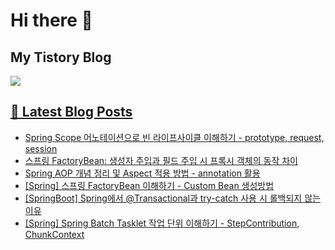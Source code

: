 # Hi there 👋

## My Tistory Blog

<p>
    <a href="https://kylo8.tistory.com"><img src="https://img.shields.io/badge/Tistory-000000?style=flat-square&logo=Tistory&logoColor=white"/>
</p>

## 📕 Latest Blog Posts

<ul><li><a href='https://kylo8.tistory.com/entry/Spring-Scope-%EC%96%B4%EB%85%B8%ED%85%8C%EC%9D%B4%EC%85%98%EC%9C%BC%EB%A1%9C-%EB%B9%88-%EB%9D%BC%EC%9D%B4%ED%94%84%EC%82%AC%EC%9D%B4%ED%81%B4-%EC%9D%B4%ED%95%B4%ED%95%98%EA%B8%B0-prototype-request-session' target='_blank'>Spring Scope 어노테이션으로 빈 라이프사이클 이해하기 - prototype, request, session</a></li><li><a href='https://kylo8.tistory.com/entry/%EC%8A%A4%ED%94%84%EB%A7%81-FactoryBean-%EC%83%9D%EC%84%B1%EC%9E%90-%EC%A3%BC%EC%9E%85%EA%B3%BC-%ED%95%84%EB%93%9C-%EC%A3%BC%EC%9E%85-%EC%8B%9C-%ED%94%84%EB%A1%9D%EC%8B%9C-%EA%B0%9D%EC%B2%B4%EC%9D%98-%EB%8F%99%EC%9E%91-%EC%B0%A8%EC%9D%B4' target='_blank'>스프링 FactoryBean: 생성자 주입과 필드 주입 시 프록시 객체의 동작 차이</a></li><li><a href='https://kylo8.tistory.com/entry/Spring-AOP-%EA%B0%9C%EB%85%90-%EC%A0%95%EB%A6%AC-%EB%B0%8F-Aspect-%EC%A0%81%EC%9A%A9-%EB%B0%A9%EB%B2%95-annotation-%ED%99%9C%EC%9A%A9' target='_blank'>Spring AOP 개념 정리 및 Aspect 적용 방법 - annotation 활용</a></li><li><a href='https://kylo8.tistory.com/entry/Spring-%EC%8A%A4%ED%94%84%EB%A7%81-FactoryBean-%EC%9D%B4%ED%95%B4%ED%95%98%EA%B8%B0-Custom-Bean-%EC%83%9D%EC%84%B1%EB%B0%A9%EB%B2%95' target='_blank'>[Spring] 스프링 FactoryBean 이해하기 - Custom Bean 생성방법</a></li><li><a href='https://kylo8.tistory.com/entry/SpringBoot-Spring%EC%97%90%EC%84%9C-Transactional%EA%B3%BC-try-catch-%EC%82%AC%EC%9A%A9-%EC%8B%9C-%EB%A1%A4%EB%B0%B1%EB%90%98%EC%A7%80-%EC%95%8A%EB%8A%94-%EC%9D%B4%EC%9C%A0' target='_blank'>[SpringBoot] Spring에서 @Transactional과 try-catch 사용 시 롤백되지 않는 이유</a></li><li><a href='https://kylo8.tistory.com/entry/Spring-Spring-Batch-Tasklet-%EC%9E%91%EC%97%85-%EB%8B%A8%EC%9C%84-%EC%9D%B4%ED%95%B4%ED%95%98%EA%B8%B0-StepContribution-ChunkContext' target='_blank'>[Spring] Spring Batch Tasklet 작업 단위 이해하기 - StepContribution, ChunkContext</a></li></ul>
